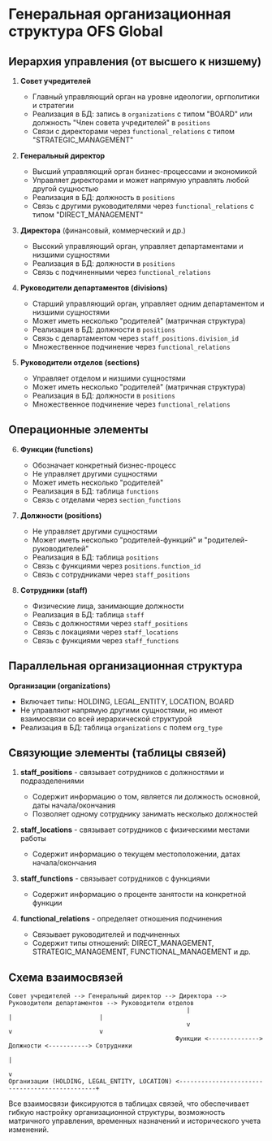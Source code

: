 # Генеральная организационная структура OFS Global

## Иерархия управления (от высшего к низшему)

1. **Совет учредителей** 
   - Главный управляющий орган на уровне идеологии, оргполитики и стратегии
   - Реализация в БД: запись в `organizations` с типом "BOARD" или должность "Член совета учредителей" в `positions` 
   - Связи с директорами через `functional_relations` с типом "STRATEGIC_MANAGEMENT"

2. **Генеральный директор** 
   - Высший управляющий орган бизнес-процессами и экономикой
   - Управляет директорами и может напрямую управлять любой другой сущностью
   - Реализация в БД: должность в `positions`
   - Связь с другими руководителями через `functional_relations` с типом "DIRECT_MANAGEMENT"

3. **Директора** (финансовый, коммерческий и др.) 
   - Высокий управляющий орган, управляет департаментами и низшими сущностями
   - Реализация в БД: должности в `positions`
   - Связь с подчиненными через `functional_relations`

4. **Руководители департаментов (divisions)**
   - Старший управляющий орган, управляет одним департаментом и низшими сущностями
   - Может иметь несколько "родителей" (матричная структура)
   - Реализация в БД: должности в `positions`
   - Связь с департаментом через `staff_positions.division_id`
   - Множественное подчинение через `functional_relations`

5. **Руководители отделов (sections)**
   - Управляет отделом и низшими сущностями
   - Может иметь несколько "родителей" (матричная структура)
   - Реализация в БД: должности в `positions`
   - Множественное подчинение через `functional_relations`

## Операционные элементы

6. **Функции (functions)**
   - Обозначает конкретный бизнес-процесс
   - Не управляет другими сущностями
   - Может иметь несколько "родителей"
   - Реализация в БД: таблица `functions`
   - Связь с отделами через `section_functions`

7. **Должности (positions)**
   - Не управляет другими сущностями
   - Может иметь несколько "родителей-функций" и "родителей-руководителей"
   - Реализация в БД: таблица `positions`
   - Связь с функциями через `positions.function_id`
   - Связь с сотрудниками через `staff_positions`

8. **Сотрудники (staff)**
   - Физические лица, занимающие должности
   - Реализация в БД: таблица `staff`
   - Связь с должностями через `staff_positions`
   - Связь с локациями через `staff_locations`
   - Связь с функциями через `staff_functions`

## Параллельная организационная структура

**Организации (organizations)**
- Включает типы: HOLDING, LEGAL_ENTITY, LOCATION, BOARD
- Не управляют напрямую другими сущностями, но имеют взаимосвязи со всей иерархической структурой
- Реализация в БД: таблица `organizations` с полем `org_type`

## Связующие элементы (таблицы связей)

1. **staff_positions** - связывает сотрудников с должностями и подразделениями
   - Содержит информацию о том, является ли должность основной, даты начала/окончания
   - Позволяет одному сотруднику занимать несколько должностей

2. **staff_locations** - связывает сотрудников с физическими местами работы
   - Содержит информацию о текущем местоположении, датах начала/окончания

3. **staff_functions** - связывает сотрудников с функциями
   - Содержит информацию о проценте занятости на конкретной функции

4. **functional_relations** - определяет отношения подчинения
   - Связывает руководителей и подчиненных
   - Содержит типы отношений: DIRECT_MANAGEMENT, STRATEGIC_MANAGEMENT, FUNCTIONAL_MANAGEMENT и др.

## Схема взаимосвязей

```
Совет учредителей --> Генеральный директор --> Директора --> Руководители департаментов --> Руководители отделов
                                                 |                       |                        |
                                                 v                       v                        v
                                              Функции <--------------> Должности <-----------> Сотрудники
                                                                                                 |
                                                                                                 v
Организации (HOLDING, LEGAL_ENTITY, LOCATION) <-----------------------------------------------+
```

Все взаимосвязи фиксируются в таблицах связей, что обеспечивает гибкую настройку организационной структуры, возможность матричного управления, временных назначений и исторического учета изменений. 